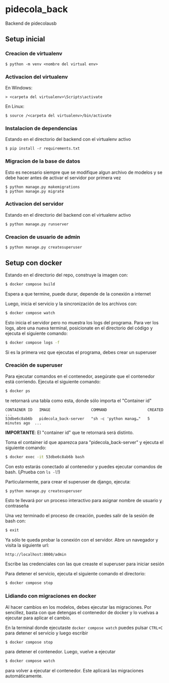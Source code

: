 # pidecola_back
Backend de pidecolausb

## Setup inicial
### Creacion de virtualenv
```
$ python -m venv <nombre del virtual env>
```

### Activacion del virtualenv
En Windows:
```
> <carpeta del virtualenv>\Scripts\activate
```

En Linux:
```
$ source /<carpeta del virtualenv>/bin/activate
```

### Instalacion de dependencias

Estando en el directorio del backend con el virtualenv activo

```
$ pip install -r requirements.txt
```

### Migracion de la base de datos

Esto es necesario siempre que se modifique algun archivo de modelos
y se debe hacer antes de activar el servidor por primera vez

```
$ python manage.py makemigrations
$ python manage.py migrate
```

### Activacion del servidor

Estando en el directorio del backend con el virtualenv activo

```
$ python manage.py runserver
```

### Creacion de usuario de admin
```
$ python manage.py createsuperuser
```


## Setup con docker

Estando en el directorio del repo, construye la imagen con:
```bash
$ docker compose build
```
Espera a que termine, puede durar, depende de la conexión a internet

Luego, inicia el servicio y la sincronización de los archivos con:
```bash
$ docker compose watch
```
Esto inicia el servidor pero no muestra los logs del programa.
Para ver los logs, abre una nueva terminal, posicionate en el directorio
del código y ejecuta el siguiente comando:
```bash
$ docker compose logs -f
```

Si es la primera vez que ejecutas el programa, debes crear un superuser

### Creación de superuser
Para ejecutar comandos en el contenedor, asegúrate que el contenedor está corriendo.
Ejecuta el siguiente comando:
```bash
$ docker ps
```
te retornará una tabla como esta, donde sólo importa el "Container id"
```
CONTAINER ID   IMAGE                  COMMAND                  CREATED        ...
53dbe6c8ab6b   pidecola_back-server   "sh -c 'python manag…"   5 minutes ago  ...
```
**IMPORTANTE**: El "container id" que te retornará será distinto.

Toma el container id que aparezca para "pidecola_back-server" y ejecuta el siguiente comando:

```bash
$ docker exec -it 53dbe6c8ab6b bash
```
Con esto estarás conectado al contenedor y puedes ejecutar comandos de bash. (¡Prueba con `ls -l`!)

Particularmente, para crear el superuser de django, ejecuta:

``` bash
$ python manage.py createsuperuser
```
Esto te llevará por un proceso interactivo para asignar nombre de usuario y contraseña

Una vez terminado el proceso de creación, puedes salir de la sesión de bash con:
``` bash
$ exit
```

Ya sólo te queda probar la conexión con el servidor. Abre un navegador y visita la siguiente url:
```
http://localhost:8000/admin
```
Escribe las credenciales con las que creaste el superuser para iniciar sesión

Para detener el servicio, ejecuta el siguiente comando el directorio:
``` bash
$ docker compose stop
```
### Lidiando con migraciones en docker
Al hacer cambios en los modelos, debes ejecutar las migraciones.
Por sencillez, basta con que detengas el contenedor de docker y lo
vuelvas a ejecutar para aplicar el cambio.

En la terminal donde ejecutaste `docker compose watch` puedes pulsar `CTRL+C` para detener el servicio y luego escribir
``` bash
$ docker compose stop
```
para detener el contenedor.
Luego, vuelve a ejecutar
```bash
$ docker compose watch
```
para volver a ejecutar el contenedor. Este aplicará las migraciones automáticamente.